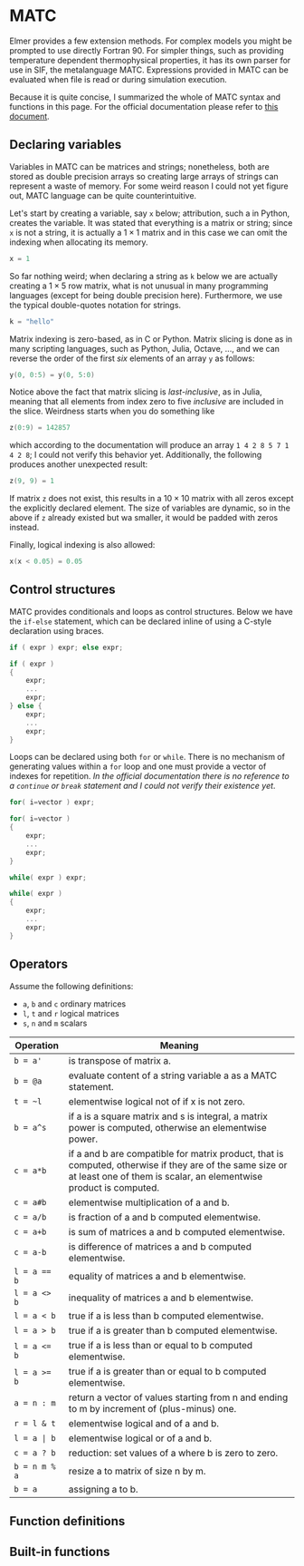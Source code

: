 # MATC

Elmer provides a few extension methods. For complex models you might be prompted to use directly Fortran 90. For simpler things, such as providing temperature dependent thermophysical properties, it has its own parser for use in SIF, the metalanguage MATC. Expressions provided in MATC can be evaluated when file is read or during simulation execution.

Because it is quite concise, I summarized the whole of MATC syntax and functions in this page. For the official documentation please refer to [this document](https://www.nic.funet.fi/pub/sci/physics/elmer/doc/MATCManual.pdf).

## Declaring variables

Variables in MATC can be matrices and strings; nonetheless, both are stored as double precision arrays so creating large arrays of strings can represent a waste of memory. For some weird reason I could not yet figure out, MATC language can be quite counterintuitive.

Let's start by creating a variable, say `x` below; attribution, such a in Python, creates the variable. It was stated that everything is a matrix or string; since `x` is not a string, it is actually a $1\times{}1$ matrix and in this case we can omit the indexing when allocating its memory.

```C
x = 1
```

So far nothing weird; when declaring a string as `k` below we are actually creating a $1\times{}5$ row matrix, what is not unusual in many programming languages (except for being double precision here). Furthermore, we use the typical double-quotes notation for strings.

```C
k = "hello"
```

Matrix indexing is zero-based, as in C or Python. Matrix slicing is done as in many scripting languages, such as Python, Julia, Octave, ..., and we can reverse the order of the first *six* elements of an array `y` as follows: 

```C
y(0, 0:5) = y(0, 5:0)
```

Notice above the fact that matrix slicing is *last-inclusive*, as in Julia, meaning that all elements from index zero to five *inclusive* are included in the slice. Weirdness starts when you do something like

```C
z(0:9) = 142857
```

which according to the documentation will produce an array `1 4 2 8 5 7 1 4 2 8`; I could not verify this behavior yet. Additionally, the following produces another unexpected result:

```C
z(9, 9) = 1
```

If matrix `z` does not exist, this results in a $10\times{}10$ matrix with all zeros except the explicitly declared element. The size of variables are dynamic, so in the above if `z` already existed but wa smaller, it would be padded with zeros instead.

Finally, logical indexing is also allowed:

```C
x(x < 0.05) = 0.05
```

## Control structures

MATC provides conditionals and loops as control structures. Below we have the `if-else` statement, which can be declared inline of using a C-style declaration using braces.

```C
if ( expr ) expr; else expr;

if ( expr )
{
    expr;
    ...
    expr;
} else {
    expr;
    ...
    expr;
}
```

Loops can be declared using both `for` or `while`. There is no mechanism of generating values within a `for` loop and one must provide a vector of indexes for repetition. *In the official documentation there is no reference to a `continue` or `break` statement and I could not verify their existence yet*.

```C
for( i=vector ) expr;

for( i=vector )
{
    expr;
    ...
    expr;
}

while( expr ) expr;

while( expr )
{
    expr;
    ...
    expr;
}
```

## Operators

Assume the following definitions:

- `a`, `b` and `c` ordinary matrices  
- `l`, `t` and `r` logical matrices 
- `s`, `n` and `m` scalars 

| Operation     | Meaning                                                                                                                                                                       |
| ------------- | ----------------------------------------------------------------------------------------------------------------------------------------------------------------------------- |
| `b = a'`      | is transpose of matrix a.                                                                                                                                                     |
| `b = @a`      | evaluate content of a string variable a as a MATC statement.                                                                                                                  |
| `t = ~l`      | elementwise logical not of  if x is not zero.                                                                                                                                 |
| `b = a^s`     | if a is a square matrix and s is integral, a matrix power is computed, otherwise an elementwise power.                                                                        |
| `c = a*b`     | if a and b are compatible for matrix product, that is computed, otherwise if they are of the same size or at least one of them is scalar, an elementwise product is computed. |
| `c = a#b`     | elementwise multiplication of a and b.                                                                                                                                        |
| `c = a/b`     | is fraction of a and b computed elementwise.                                                                                                                                  |
| `c = a+b`     | is sum of matrices a and b computed elementwise.                                                                                                                              |
| `c = a-b`     | is difference of matrices a and b computed elementwise.                                                                                                                       |
| `l = a == b`  | equality of matrices a and b elementwise.                                                                                                                                     |
| `l = a <> b`  | inequality of matrices a and b elementwise.                                                                                                                                   |
| `l = a < b`   | true if a is less than b computed elementwise.                                                                                                                                |
| `l = a > b`   | true if a is greater than b computed elementwise.                                                                                                                             |
| `l = a <= b`  | true if a is less than or equal to b computed elementwise.                                                                                                                    |
| `l = a >= b`  | true if a is greater than or equal to b computed elementwise.                                                                                                                 |
| `a = n : m`   | return a vector of values starting from n and ending to m by increment of (plus-minus) one.                                                                                   |
| `r = l & t`   | elementwise logical and of a and b.                                                                                                                                           |
| `l = a \| b`  | elementwise logical or of a and b.                                                                                                                                            |
| `c = a ? b`   | reduction: set values of a where b is zero to zero.                                                                                                                           |
| `b = n m % a` | resize a to matrix of size n by m.                                                                                                                                            |
| `b = a`       | assigning a to b.                                                                                                                                                             |

## Function definitions

## Built-in functions